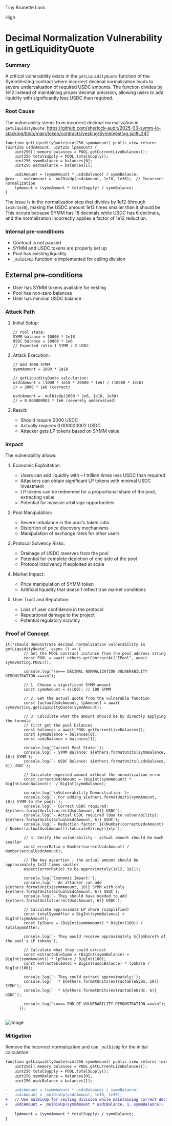 Tiny Brunette Loris

High

# Decimal Normalization Vulnerability in getLiquidityQuote

### Summary
A critical vulnerability exists in the `getLiquidityQuote` function of the SymmVesting contract where incorrect decimal normalization leads to severe undervaluation of required USDC amounts. The function divides by 1e12 instead of maintaining proper decimal precision, allowing users to add liquidity with significantly less USDC than required.

### Root Cause
The vulnerability stems from incorrect decimal normalization in `getLiquidityQuote`:
https://github.com/sherlock-audit/2025-03-symm-io-stacking/blob/main/token/contracts/vesting/SymmVesting.sol#L247
```solidity
function getLiquidityQuote(uint256 symmAmount) public view returns (uint256 usdcAmount, uint256 lpAmount) {
    uint256[] memory balances = POOL.getCurrentLiveBalances();
    uint256 totalSupply = POOL.totalSupply();
    uint256 symmBalance = balances[0];
    uint256 usdcBalance = balances[1];

    usdcAmount = (symmAmount * usdcBalance) / symmBalance;
@>>>    usdcAmount = _mulDivUp(usdcAmount, 1e18, 1e30);  // Incorrect normalization
    lpAmount = (symmAmount * totalSupply) / symmBalance;
}
```

The issue is in the normalization step that divides by 1e12 (through `1e18/1e30`), making the USDC amount 1e12 times smaller than it should be. This occurs because SYMM has 18 decimals while USDC has 6 decimals, and the normalization incorrectly applies a factor of 1e12 reduction.

### Internal pre-conditions
- Contract is not paused
- SYMM and USDC tokens are properly set up
- Pool has existing liquidity
- `_mulDivUp` function is implemented for ceiling division

## External pre-conditions
- User has SYMM tokens available for vesting
- Pool has non-zero balances
- User has minimal USDC balance

### Attack Path
1. Initial Setup:
   ```solidity
   // Pool state:
   SYMM balance = 10000 * 1e18
   USDC balance = 20000 * 1e6
   // Expected ratio 1 SYMM : 2 USDC
   ```

2. Attack Execution:
   ```solidity
   // Add 1000 SYMM
   symmAmount = 1000 * 1e18
   
   // getLiquidityQuote calculation:
   usdcAmount = (1000 * 1e18 * 20000 * 1e6) / (10000 * 1e18)
   // = 2000 * 1e6 (correct)
   
   usdcAmount = _mulDivUp(2000 * 1e6, 1e18, 1e30)
   // = 0.000000002 * 1e6 (severely undervalued)
   ```

3. Result:
   - Should require 2000 USDC
   - Actually requires 0.000000002 USDC
   - Attacker gets LP tokens based on SYMM value

### Impact
 The vulnerability allows:

1. Economic Exploitation:
   - Users can add liquidity with ~1 trillion times less USDC than required
   - Attackers can obtain significant LP tokens with minimal USDC investment
   - LP tokens can be redeemed for a proportional share of the pool, extracting value
   - Potential for massive arbitrage opportunities

2. Pool Manipulation:
   - Severe imbalance in the pool's token ratio
   - Distortion of price discovery mechanisms
   - Manipulation of exchange rates for other users

3. Protocol Solvency Risks:
   - Drainage of USDC reserves from the pool
   - Potential for complete depletion of one side of the pool
   - Protocol insolvency if exploited at scale

4. Market Impact:
   - Price manipulation of SYMM token
   - Artificial liquidity that doesn't reflect true market conditions

5. User Trust and Reputation:
   - Loss of user confidence in the protocol
   - Reputational damage to the project
   - Potential regulatory scrutiny



### Proof of Concept
```solidity
it("should demonstrate decimal normalization vulnerability in getLiquidityQuote", async () => {
		// Get the POOL contract instance from the pool address string
		const POOL = await ethers.getContractAt("IPool", await symmVesting.POOL());
		
		console.log("\n=== DECIMAL NORMALIZATION VULNERABILITY DEMONSTRATION ===\n");
		
		// 1. Choose a significant SYMM amount
		const symmAmount = e(100); // 100 SYMM
		
		// 2. Get the actual quote from the vulnerable function
		const [actualUsdcAmount, lpAmount] = await symmVesting.getLiquidityQuote(symmAmount);
		
		// 3. Calculate what the amount should be by directly applying the formula
		// First get the pool balances
		const balances = await POOL.getCurrentLiveBalances();
		const symmBalance = balances[0];
		const usdcBalance = balances[1];
		
		console.log(`Current Pool State:`);
		console.log(`- SYMM Balance: ${ethers.formatUnits(symmBalance, 18)} SYMM`);
		console.log(`- USDC Balance: ${ethers.formatUnits(usdcBalance, 6)} USDC`);
		
		// Calculate expected amount without the normalization error
		const correctUsdcAmount = (BigInt(symmAmount) * BigInt(usdcBalance))  / BigInt(symmBalance);
		
		console.log(`\nVulnerability Demonstration:`);
		console.log(`- For adding ${ethers.formatUnits(symmAmount, 18)} SYMM to the pool:`);
		console.log(`- Correct USDC required: ${ethers.formatUnits(correctUsdcAmount, 6)} USDC`);
		console.log(`- Actual USDC required (due to vulnerability): ${ethers.formatUnits(actualUsdcAmount, 6)} USDC`);
		console.log(`- Reduction factor: ${(Number(correctUsdcAmount) / Number(actualUsdcAmount)).toLocaleString()}x\n`);
		
		// 4. Verify the vulnerability - actual amount should be much smaller
		const errorRatio = Number(correctUsdcAmount) / Number(actualUsdcAmount);
		
		// The key assertion - the actual amount should be approximately 1e12 times smaller
		expect(errorRatio).to.be.approximately(1e12, 1e11);
		
		console.log(`Economic Impact:`);
		console.log(`- An attacker can add ${ethers.formatUnits(symmAmount, 18)} SYMM with only ${ethers.formatUnits(actualUsdcAmount, 6)} USDC`);
		console.log(`- They should have needed to add ${ethers.formatUnits(correctUsdcAmount, 6)} USDC`);
		
		// Calculate approximate LP share (simplified)
		const totalSymmAfter = BigInt(symmBalance) + BigInt(symmAmount);
		const lpShare = (BigInt(symmAmount) * BigInt(100)) / totalSymmAfter;
		
		console.log(`- They would receive approximately ${lpShare}% of the pool's LP tokens`);
		
		// Calculate what they could extract
		const extractableSymm = (BigInt(symmBalance) + BigInt(symmAmount)) * lpShare / BigInt(100);
		const extractableUsdc = BigInt(usdcBalance) * lpShare / BigInt(100);
		
		console.log(`- They could extract approximately:`);
		console.log(`  * ${ethers.formatUnits(extractableSymm, 18)} SYMM`);
		console.log(`  * ${ethers.formatUnits(extractableUsdc, 6)} USDC`);
		
		console.log("\n=== END OF VULNERABILITY DEMONSTRATION ===\n");
	  });
	

```

![Image](https://sherlock-files.ams3.digitaloceanspaces.com/gh-images/bfaa2248-f450-46ea-ada8-2e707bf670c2)

### Mitigation
Remove the incorrect normalization and use `_mulDivUp` for the initial calculation:

```diff
function getLiquidityQuote(uint256 symmAmount) public view returns (uint256 usdcAmount, uint256 lpAmount) {
    uint256[] memory balances = POOL.getCurrentLiveBalances();
    uint256 totalSupply = POOL.totalSupply();
    uint256 symmBalance = balances[0];
    uint256 usdcBalance = balances[1];

-   usdcAmount = (symmAmount * usdcBalance) / symmBalance;
-   usdcAmount = _mulDivUp(usdcAmount, 1e18, 1e30);
+   // Use mulDivUp for ceiling division while maintaining correct decimals
+   usdcAmount = _mulDivUp(symmAmount * usdcBalance, 1, symmBalance);
    
    lpAmount = (symmAmount * totalSupply) / symmBalance;
}
```
